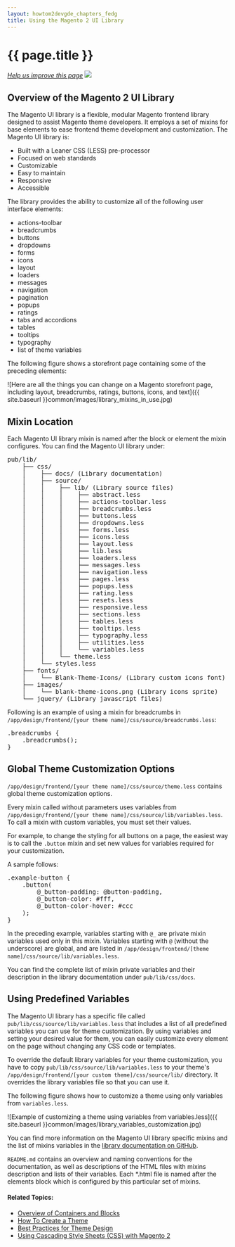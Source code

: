 ```yaml
---
layout: howtom2devgde_chapters_fedg
title: Using the Magento 2 UI Library
---
```

 
<h1 id="fedg_using-ui-lib">{{ page.title }}</h1>

<p><a href="{{ site.githuburl }}m2fedg/layout/magento-ui-lib.md" target="_blank"><em>Help us improve this page</em></a>&nbsp;<img src="{{ site.baseurl }}common/images/newWindow.gif"/></p>

<h2 id="fedg_using-ui-lib_overview">Overview of the Magento 2 UI Library</h2>

The Magento UI library is a flexible, modular Magento frontend library designed to assist Magento theme developers. It employs a set of mixins for base elements to ease frontend theme development and customization. The Magento UI library is:

*	Built with a Leaner CSS (LESS) pre-processor
*	Focused on web standards
*	Customizable
*	Easy to maintain
*	Responsive
*	Accessible

The library provides the ability to customize all of the following user interface elements:

*	actions-toolbar
*	breadcrumbs
*	buttons
*	dropdowns
*	forms
*	icons
*	layout
*	loaders
*	messages
*	navigation
*	pagination
*	popups
*	ratings
*	tabs and accordions
*	tables
*	tooltips
*	typography
*	list of theme variables
	
The following figure shows a storefront page containing some of the preceding elements:

![Here are all the things you can change on a Magento storefront page, including layout, breadcrumbs, ratings, buttons, icons, and text]({{ site.baseurl }}common/images/library_mixins_in_use.jpg)

<h2 id="fedg_using-ui-lib_mixins">Mixin Location</h2>

Each Magento UI library mixin is named after the block or element the mixin configures. You can find the Magento UI library under:

<pre>pub/lib/
    ├── css/
    │    ├── docs/ (Library documentation)
    │    ├── source/
    │    │    ├── lib/ (Library source files)
    │    │    │    ├── abstract.less
    │    │    │    ├── actions-toolbar.less
    │    │    │    ├── breadcrumbs.less
    │    │    │    ├── buttons.less
    │    │    │    ├── dropdowns.less
    │    │    │    ├── forms.less
    │    │    │    ├── icons.less
    │    │    │    ├── layout.less
    │    │    │    ├── lib.less
    │    │    │    ├── loaders.less
    │    │    │    ├── messages.less
    │    │    │    ├── navigation.less
    │    │    │    ├── pages.less
    │    │    │    ├── popups.less
    │    │    │    ├── rating.less
    │    │    │    ├── resets.less
    │    │    │    ├── responsive.less
    │    │    │    ├── sections.less
    │    │    │    ├── tables.less
    │    │    │    ├── tooltips.less
    │    │    │    ├── typography.less
    │    │    │    ├── utilities.less
    │    │    │    └── variables.less
    │    │    └── theme.less
    │    └── styles.less
    ├── fonts/
    │    └── Blank-Theme-Icons/ (Library custom icons font)
    ├── images/
    │    └── blank-theme-icons.png (Library icons sprite)
    └── jquery/ (Library javascript files)</pre>
	
Following is an example of using a mixin for breadcrumbs in `/app/design/frontend/[your theme name]/css/source/breadcrumbs.less`:

<pre>.breadcrumbs {
    .breadcrumbs();
}</pre>

<h2 id="fedg_using-ui-lib_customize">Global Theme Customization Options</h2>

`/app/design/frontend/[your theme name]/css/source/theme.less` contains global theme customization options. 

Every mixin called without parameters uses variables from `/app/design/frontend/[your theme name]/css/source/lib/variables.less`. To call a mixin with custom variables, you must set their values. 

For example, to change the styling for all buttons on a page, the easiest way is to call the `.button` mixin and set new values for variables required for your customization.

A sample follows:

<pre>.example-button {
    .button(
        @_button-padding: @button-padding,
        @_button-color: #fff,
        @_button-color-hover: #ccc
    );
}</pre>

In the preceding example, variables starting with `@_` are private mixin variables used only in this mixin. Variables starting with `@` (without the underscore) are global, and are listed in `/app/design/frontend/[theme name]/css/source/lib/variables.less`. 

You can find the complete list of mixin private variables and their description in the library documentation under `pub/lib/css/docs`.

<h2 id="fedg_using-ui-lib_predef-vars">Using Predefined Variables</h2>

The Magento UI library has a specific file called `pub/lib/css/source/lib/variables.less` that includes a list of all predefined variables you can use for theme customization. By using variables and setting your desired value for them, you can easily customize every element on the page without changing any CSS code or templates.  

To override the default library variables for your theme customization, you have to copy `pub/lib/css/source/lib/variables.less` to your theme's `/app/design/frontend/[your custom theme]/css/source/lib/` directory. It overrides the library variables file so that you can use it.

The following figure shows how to customize a theme using only variables from `variables.less`.

![Example of customizing a theme using variables from variables.less]({{ site.baseurl }}common/images/library_variables_customization.jpg)

You can find more information on the Magento UI library specific mixins and the list of mixins variables in the <a href="https://github.com/magento/magento2/blob/master/lib/web/css/docs/source/README.md" target="_blank">library documentation on GitHub</a>.

`README.md` contains an overview and naming conventions for the documentation, as well as descriptions of the HTML files with mixins description and lists of their variables. Each *.html file is named after the elements block which is configured by this particular set of mixins.

#### Related Topics:

*	<a href="{{ site.gdeurl }}m2fedg/layout/containers-blocks.html">Overview of Containers and Blocks</a>
*	<a href="{{ site.gdeurl }}m2fedg/layout/layout-how-to-theme.html">How To Create a Theme</a>
*	<a href="{{ site.gdeurl }}m2fedg/layout/layout-theme-bestpr.html">Best Practices for Theme Design</a>
*	<a href="{{ site.gdeurl }}m2fedg/css/css-overview.html">Using Cascading Style Sheets (CSS) with Magento 2</a>

